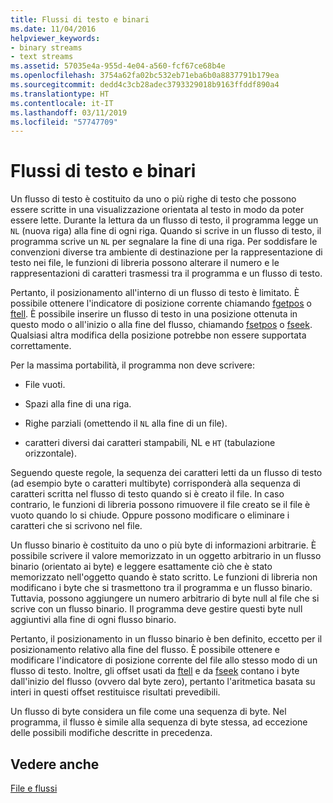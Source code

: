 ```yaml
---
title: Flussi di testo e binari
ms.date: 11/04/2016
helpviewer_keywords:
- binary streams
- text streams
ms.assetid: 57035e4a-955d-4e04-a560-fcf67ce68b4e
ms.openlocfilehash: 3754a62fa02bc532eb71eba6b0a8837791b179ea
ms.sourcegitcommit: dedd4c3cb28adec3793329018b9163ffddf890a4
ms.translationtype: HT
ms.contentlocale: it-IT
ms.lasthandoff: 03/11/2019
ms.locfileid: "57747709"
---
```

# <a name="text-and-binary-streams"></a>Flussi di testo e binari

Un flusso di testo è costituito da uno o più righe di testo che possono essere scritte in una visualizzazione orientata al testo in modo da poter essere lette. Durante la lettura da un flusso di testo, il programma legge un `NL` (nuova riga) alla fine di ogni riga. Quando si scrive in un flusso di testo, il programma scrive un `NL` per segnalare la fine di una riga. Per soddisfare le convenzioni diverse tra ambiente di destinazione per la rappresentazione di testo nei file, le funzioni di libreria possono alterare il numero e le rappresentazioni di caratteri trasmessi tra il programma e un flusso di testo.

Pertanto, il posizionamento all'interno di un flusso di testo è limitato. È possibile ottenere l'indicatore di posizione corrente chiamando [fgetpos](../c-runtime-library/reference/fgetpos.md) o [ftell](../c-runtime-library/reference/ftell-ftelli64.md). È possibile inserire un flusso di testo in una posizione ottenuta in questo modo o all'inizio o alla fine del flusso, chiamando [fsetpos](../c-runtime-library/reference/fsetpos.md) o [fseek](../c-runtime-library/reference/fseek-fseeki64.md). Qualsiasi altra modifica della posizione potrebbe non essere supportata correttamente.

Per la massima portabilità, il programma non deve scrivere:

- File vuoti.

- Spazi alla fine di una riga.

- Righe parziali (omettendo il `NL` alla fine di un file).

- caratteri diversi dai caratteri stampabili, NL e `HT` (tabulazione orizzontale).

Seguendo queste regole, la sequenza dei caratteri letti da un flusso di testo (ad esempio byte o caratteri multibyte) corrisponderà alla sequenza di caratteri scritta nel flusso di testo quando si è creato il file. In caso contrario, le funzioni di libreria possono rimuovere il file creato se il file è vuoto quando lo si chiude. Oppure possono modificare o eliminare i caratteri che si scrivono nel file.

Un flusso binario è costituito da uno o più byte di informazioni arbitrarie. È possibile scrivere il valore memorizzato in un oggetto arbitrario in un flusso binario (orientato ai byte) e leggere esattamente ciò che è stato memorizzato nell'oggetto quando è stato scritto. Le funzioni di libreria non modificano i byte che si trasmettono tra il programma e un flusso binario. Tuttavia, possono aggiungere un numero arbitrario di byte null al file che si scrive con un flusso binario. Il programma deve gestire questi byte null aggiuntivi alla fine di ogni flusso binario.

Pertanto, il posizionamento in un flusso binario è ben definito, eccetto per il posizionamento relativo alla fine del flusso. È possibile ottenere e modificare l'indicatore di posizione corrente del file allo stesso modo di un flusso di testo. Inoltre, gli offset usati da [ftell](../c-runtime-library/reference/ftell-ftelli64.md) e da [fseek](../c-runtime-library/reference/fseek-fseeki64.md) contano i byte dall'inizio del flusso (ovvero dal byte zero), pertanto l'aritmetica basata su interi in questi offset restituisce risultati prevedibili.

Un flusso di byte considera un file come una sequenza di byte. Nel programma, il flusso è simile alla sequenza di byte stessa, ad eccezione delle possibili modifiche descritte in precedenza.

## <a name="see-also"></a>Vedere anche

[File e flussi](../c-runtime-library/files-and-streams.md)
